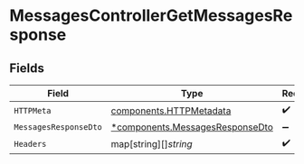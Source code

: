 # MessagesControllerGetMessagesResponse


## Fields

| Field                                                                             | Type                                                                              | Required                                                                          | Description                                                                       |
| --------------------------------------------------------------------------------- | --------------------------------------------------------------------------------- | --------------------------------------------------------------------------------- | --------------------------------------------------------------------------------- |
| `HTTPMeta`                                                                        | [components.HTTPMetadata](../../models/components/httpmetadata.md)                | :heavy_check_mark:                                                                | N/A                                                                               |
| `MessagesResponseDto`                                                             | [*components.MessagesResponseDto](../../models/components/messagesresponsedto.md) | :heavy_minus_sign:                                                                | N/A                                                                               |
| `Headers`                                                                         | map[string][]*string*                                                             | :heavy_check_mark:                                                                | N/A                                                                               |